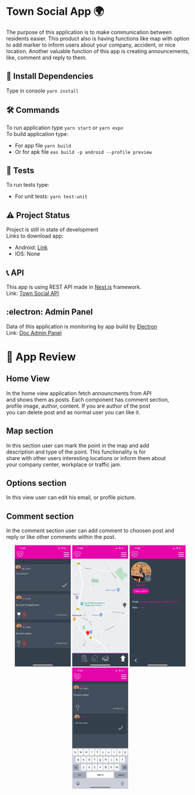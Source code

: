# Town Social App :earth_africa:
The purpose of this application is to make communication between residents easier. This product also is having functions like map with option to add marker to inform users about your company, accident, or nice location. Another valuable function of this app is creating announcements, like, comment and reply to them.

## :dart: Install Dependencies
Type in console `yarn install`

## :hammer_and_wrench: Commands
To run application type `yarn start` or `yarn expo` \
To build application type:  
* For app file `yarn build`
* Or for apk file `eas build -p android --profile preview`

## :test_tube: Tests
To run tests type:
* For unit tests: `yarn test:unit`

## :warning: Project Status
Project is still in state of development \
Links to download app: 
* Android: [Link](https://expo.dev/artifacts/eas/e4wem5tjFxLkjZgowDTLPb.apk)
* IOS: None

## 	:telephone_receiver: API
This app is using REST API made in [Nest.js](https://github.com/nestjs/nest) framework. \
Link: [Town Social API](https://github.com/Bezik1/doc-api/) 

## 	:electron: Admin Panel
Data of this application is monitoring by app build by 
[Electron](https://github.com/electron/electron/) \
Link: [Doc Admin Panel](https://github.com/Bezik1/doc-admin-panel/)

# :iphone: App Review
## Home View
In the home view application fetch announcments from API \
and shows them as posts. Each component has comment section, \
profile image, author, content. If you are author of the post \
you can delete post and as normal user you can like it.


## Map section
In this section user can mark the point in the map and add \
description and type of the point. This functionality is for \
share with other users interesting locations or inform them about \
your company center, workplace or traffic jam.

## Options section
In this view user can edit his email, or profile picture.

## Comment section
In the comment section user can add comment to choosen post and \
reply or like other comments within the post. 

<p align="center">
    <img src="/assets/README/home.jpg" width="150" alt="App Home View">
    <img src="/assets/README/map.jpg" width="150" alt="App Map View" />
    <img src="/assets/README/options.jpg" width="150" alt="App Options View" />
    <img src="/assets/README/comment.jpg" width="150" alt="App Options View" />
</p>